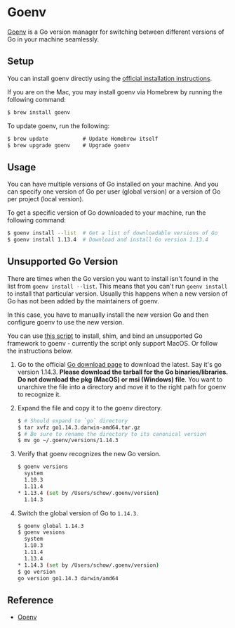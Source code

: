 # Goenv

[Goenv](https://github.com/syndbg/goenv) is a Go version manager for switching between different versions of Go in your machine seamlessly.

## Setup

You can install goenv directly using the [official installation instructions](https://github.com/syndbg/goenv/blob/master/INSTALL.md).

If you are on the Mac, you may install goenv via Homebrew by running the following command:

```bash
$ brew install goenv
```

To update goenv, run the following:

```javascript
$ brew update           # Update Homebrew itself
$ brew upgrade goenv    # Upgrade goenv
```

## Usage

You can have multiple versions of Go installed on your machine. And you can specify one version of Go per user (global version) or a version of Go per project (local version).

To get a specific version of Go downloaded to your machine, run the following command:

```bash
$ goenv install --list  # Get a list of downloadable versions of Go
$ goenv install 1.13.4  # Download and install Go version 1.13.4
```

## Unsupported Go Version

There are times when the Go version you want to install isn't found in the list from `goenv install --list`. This means that you can't run `goenv install` to install that particular version. Usually this happens when a new version of Go has not been added by the maintainers of goenv.

In this case, you have to manually install the new version Go and then configure goenv to use the new version.

You can use [this script](./goenv.sh) to install, shim, and bind an unsupported Go framework to goenv - currently the script only support MacOS. Or follow the instructions below.

1. Go to the official [Go download page](https://golang.org/dl/) to download the latest. Say it's go version 1.14.3. **Please download the tarball for the Go binaries/libraries. Do not download the pkg (MacOS) or msi (Windows) file**. You want to unarchive the file into a directory and move it to the right path for goenv to recognize it.

1. Expand the file and copy it to the goenv directory.

   ```bash
   $ # Should expand to `go` directory
   $ tar xvfz go1.14.3.darwin-amd64.tar.gz
   $ # Be sure to rename the directory to its canonical version
   $ mv go ~/.goenv/versions/1.14.3
   ```

1. Verify that goenv recognizes the new Go version.

   ```bash
   $ goenv versions
     system
     1.10.3
     1.11.4
   * 1.13.4 (set by /Users/schow/.goenv/version)
     1.14.3
   ```    

1. Switch the global version of Go to `1.14.3`.

   ```bash
   $ goenv global 1.14.3
   $ goenv vesions
     system
     1.10.3
     1.11.4
     1.13.4
   * 1.14.3 (set by /Users/schow/.goenv/version)
   $ go version
   go version go1.14.3 darwin/amd64
   ```

## Reference

* [Ooenv](https://github.com/syndbg/goenv)
